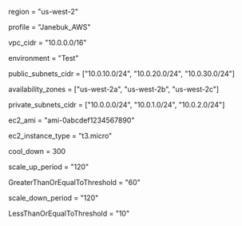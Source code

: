 region  = "us-west-2"

profile = "Janebuk_AWS"

vpc_cidr = "10.0.0.0/16"

environment = "Test"

public_subnets_cidr = ["10.0.10.0/24", "10.0.20.0/24", "10.0.30.0/24"]

availability_zones = ["us-west-2a", "us-west-2b", "us-west-2c"]

private_subnets_cidr = ["10.0.0.0/24", "10.0.1.0/24", "10.0.2.0/24"]

ec2_ami = "ami-0abcdef1234567890"

ec2_instance_type = "t3.micro"

cool_down = 300

scale_up_period = "120"

GreaterThanOrEqualToThreshold = "60"

scale_down_period = "120"

LessThanOrEqualToThreshold = "10"



